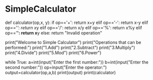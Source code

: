 # SimpleCalculator
def calculator(op,x, y):
    if op=='+':
        return x+y
    elif op=='-':
        return x-y
    elif op=='*':
        return x*y
    elif op=='/':
        return x/y
    elif op=='%':
        return x%y
    elif op=='**':
        return x**y
    else:
        return "Invalid operation"
        
print("Welcome to Simple Calculator")
print("Operations that can be performed:")
print("1.Add")
print("2.Subtract")
print("3.Multiply")
print("4.Divide")
print("5.Mod")
print("6.Power")

while True:
    a=int(input("Enter the first number:"))
    b=int(input("Enter the second number:"))
    op=input("Enter the operator:")
    output=calculator(op,a,b)
    print(output)
    print(calculator)
